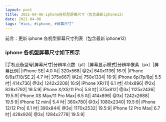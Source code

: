 ```yaml
---
layout: post
title: 2021-04-06-iphone各机型屏幕尺寸（包含最新iphone12）
date: 2021-04-06
tags: "#ios, #iphone, #屏幕尺寸"
---
```


前言：更新 iphone 各机型屏幕尺寸列表（包含最新 iphone12）

### iphone 各机型屏幕尺寸如下所示

|手机设备型号|屏幕尺寸|分辨率点数（pt）|屏幕显示模式|分辨率像素（px）|屏幕比例|
|iPhone SE| 4.0 吋| 320x568| @2x| 640x1136| 16:9|
|iPhone 6/6s/7/8/SE 2| 4.7 吋| 375x667| @2x| 750x1334| 16:9|
iPhone 6p/7p/8p| 5.5 吋| 414x736| @3x| 1242x2208| 16:9|
iPhone XR/11| 6.1 吋| 414x896| @2x| 828x1792| 19.5:9|
iPhone X/XS/11 Pro| 5.8 吋| 375x812| @3x| 1125x2436| 19.5:9|
iPhone XS Max/11 Pro Max| 6.5 吋| 414x896| @3x| 1242x2688| 19.5:9|
iPhone 12 mini| 5.4 吋| 360x780| @3x| 1080x2340| 19.5:9|
iPhone 12/12 Pro| 6.1 吋| 390x844| @3x| 1170x2532| 19.5:9|
iPhone 12 Pro Max| 6.7 吋| 428x926| @3x| 1284x2778| 19.5:9|
